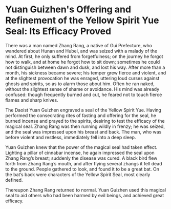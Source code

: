 # Yuan Guizhen's Offering and Refinement of the Yellow Spirit Yue Seal: Its Efficacy Proved

There was a man named Zhang Rang, a native of Gui Prefecture, who wandered about Hunan and Hubei, and was seized with a malady of the mind. At first, he only suffered from forgetfulness; on the journey he forgot how to walk, and at home he forgot how to sit down; sometimes he could not distinguish between dawn and dusk, and lost his way. After more than a month, his sickness became severe; his temper grew fierce and violent, and at the slightest provocation he was enraged, uttering loud curses against ghosts and spirits, so as to alarm those about him. Often he ran naked, without the slightest sense of shame or avoidance. His mind was already confused: though frequently burned and cut, he feared not to touch fierce flames and sharp knives.

The Daoist Yuan Guizhen engraved a seal of the Yellow Spirit Yue. Having performed the consecrating rites of fasting and offering for the seal, he burned incense and prayed to the spirits, desiring to test the efficacy of the magical seal. Zhang Rang was then running wildly in frenzy; he was seized, and the seal was impressed upon his breast and back. The man, who was before violent and restless, immediately fell into a deep sleep.

Yuan Guizhen knew that the power of the magical seal had taken effect. Lighting a pillar of cinnabar incense, he again impressed the seal upon Zhang Rang’s breast; suddenly the disease was cured. A black bird flew forth from Zhang Rang’s mouth, and after flying several zhangs it fell dead to the ground. People gathered to look, and found it to be a great bat. On the bat’s back were characters of the Yellow Spirit Seal, most clearly defined.

Thereupon Zhang Rang returned to normal. Yuan Guizhen used this magical seal to aid others who had been harmed by evil beings, and achieved great efficacy.
